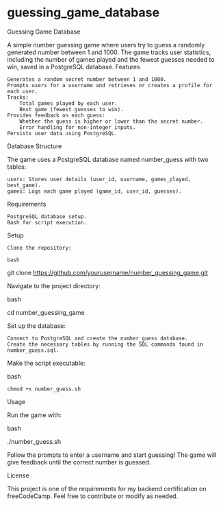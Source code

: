 # guessing_game_database
Guessing Game Database

A simple number guessing game where users try to guess a randomly generated number between 1 and 1000. The game tracks user statistics, including the number of games played and the fewest guesses needed to win, saved in a PostgreSQL database.
Features

    Generates a random secret number between 1 and 1000.
    Prompts users for a username and retrieves or creates a profile for each user.
    Tracks:
        Total games played by each user.
        Best game (fewest guesses to win).
    Provides feedback on each guess:
        Whether the guess is higher or lower than the secret number.
        Error handling for non-integer inputs.
    Persists user data using PostgreSQL.

Database Structure

The game uses a PostgreSQL database named number_guess with two tables:

    users: Stores user details (user_id, username, games_played, best_game).
    games: Logs each game played (game_id, user_id, guesses).

Requirements

    PostgreSQL database setup.
    Bash for script execution.

Setup

    Clone the repository:

    bash

git clone https://github.com/yourusername/number_guessing_game.git

Navigate to the project directory:

bash

cd number_guessing_game

Set up the database:

    Connect to PostgreSQL and create the number_guess database.
    Create the necessary tables by running the SQL commands found in number_guess.sql.

Make the script executable:

bash

    chmod +x number_guess.sh

Usage

Run the game with:

bash

./number_guess.sh

Follow the prompts to enter a username and start guessing! The game will give feedback until the correct number is guessed.

License

This project is one of the requirements for my backend certification on freeCodeCamp. Feel free to contribute or modify as needed.
